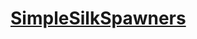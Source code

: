 [SimpleSilkSpawners](https://github.com/10becja/MinecraftPlugins/tree/master/SimpleSilkSpawners)
===============
